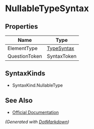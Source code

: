 # NullableTypeSyntax

## Properties

| Name          | Type                        |
| ------------- | --------------------------- |
| ElementType   | [TypeSyntax](TypeSyntax.md) |
| QuestionToken | SyntaxToken                 |

## SyntaxKinds

* SyntaxKind\.NullableType

## See Also

* [Official Documentation](https://docs.microsoft.com/en-us/dotnet/api/microsoft.codeanalysis.csharp.syntax.nullabletypesyntax)


*\(Generated with [DotMarkdown](http://github.com/JosefPihrt/DotMarkdown)\)*